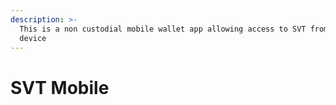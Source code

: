 ```yaml
---
description: >-
  This is a non custodial mobile wallet app allowing access to SVT from a mobile
  device
---
```


# SVT Mobile

